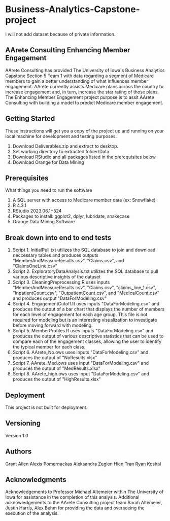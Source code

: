 # Business-Analytics-Capstone-project
I will not add dataset because of private information.
## AArete Consulting Enhancing Member Engagement
AArete Consulting has provided The University of Iowa's Business Analytics Capstone Section 5 Team 1 with data regarding a segment of Medicare members to gain a better understanding of what influences member engagement. AArete currently assists Medicare plans across the country to increase engagement and, in turn, increase the star rating of those plans. The Enhancing Member Engagement project purpose is to assit AArete Consulting with building a model to predict Medicare member engagement. 

## Getting Started
These instructions will get you a copy of the project up and running on your local machine for development and testing purposes.
1. Download Deliverables.zip and extract to desktop.
2. Set working directory to extracted folder\Data
3. Download RStudio and all packages listed in the prerequisites below
4. Download Orange for Data Mining 

## Prerequisites
What things you need to run the software
1. A SQL server with access to Medicare member data (ex: Snowflake)
2. R 4.3.1
3. RStudio 2023.06.1+524
4. Packages to install: ggplot2, dplyr, lubridate, snakecase
5. Orange Data Mining Software

## Break down into end to end tests
1. Script 1. InitialPull.txt utilizes the SQL database to join and download neccessary tables and produces outputs "MemberAndMeasureResults.csv", "Claims.csv", and "ClaimsOneLine.csv"
2. Script 2. ExploratoryDataAnalysis.txt utilizes the SQL database to pull various descriptive insights of the dataset
3. Script 3. CleaningPreprocessing.R uses inputs "MemberAndMeasureResults.csv", "Claims.csv", "claims_line_1.csv", "InpatientCount.csv", "OutpatientCount.csv", and "MedicalCount.csv" and produces output "DataForModeling.csv"
4. Script 4. EngagementCutoff.R uses inputs "DataForModeling.csv" and produces the output of a bar chart that displays the number of members for each level of engagement for each age group. This file is not required for modeling but is an interesting visualization to investigate before moving forward with modeling.
5. Script 5. MemberProfiles.R uses inputs "DataForModeling.csv" and produces the output of various descriptive statistics that can be used to compare each of the engagement classes, allowing the user to identify the typical member for each class.
6. Script 6. AArete_No.ows uses inputs "DataForModeling.csv" and produces the output of "NoResults.xlsx"
7. Script 7. AArete_Med.ows uses input "DataForModeling.csv" and produces the output of "MedResults.xlsx"
8. Script 8. AArete_high.ows uses input "DataForModeling.csv" and produces the output of "HighResults.xlsx"

## Deployment
This project is not built for deployment.

## Versioning
Version 1.0

## Authors
Grant Allen
Alexis Pomernackas
Aleksandra Zeglen
Hien Tran
Ryan Koshal

## Acknowledgments
Acknowledgements to Professor Michael Altemeier within The University of Iowa for assistance in the completion of this analysis. Additional acknowledgements to the AArete Consulting project team Sarah Altemeier, Justin Harris, Alex Behm for providing the data and overseeing the execution of the analysis.
